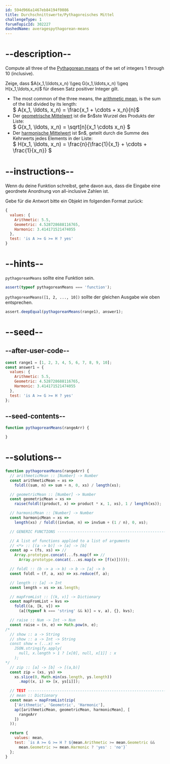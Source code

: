 ```yaml
---
id: 594d966a1467eb84194f0086
title: Durchschnittswerte/Pythagoreisches Mittel
challengeType: 1
forumTopicId: 302227
dashedName: averagespythagorean-means
---
```


# --description--

Compute all three of the <a href="https://en.wikipedia.org/wiki/Pythagorean_means" target="_blank" rel="noopener noreferrer nofollow">Pythagorean means</a> of the set of integers $1$ through $10$ (inclusive).

Zeige, dass $A(x_1,\\ldots,x_n) \\geq G(x_1,\ldots,x_n) \\geq H(x_1,\ldots,x_n)$ für diesen Satz positiver Integer gilt.

<ul>
  <li>The most common of the three means, the <a class='rosetta__link--rosetta' href='https://rosettacode.org/wiki/Averages/Arithmetic mean' title='Averages/Arithmetic mean' target='_blank'>arithmetic mean</a>, is the sum of the list divided by its length:<br>
  <big>$ A(x_1, \ldots, x_n) = \frac{x_1 + \cdots + x_n}{n}$</big></li>
  <li>Der <a class='rosetta__link--wiki' href='https://en.wikipedia.org/wiki/Geometric mean' title='wp: Geometric mean' target='_blank'>geometrische Mittelwert</a> ist die $n$ste Wurzel des Produkts der Liste:<br>
  <big>$ G(x_1, \ldots, x_n) = \sqrt[n]{x_1 \cdots x_n} $</big></li>
  <li>Der <a class='rosetta__link--wiki' href='https://en.wikipedia.org/wiki/Harmonic mean' title='wp: Harmonic mean' target='_blank'>harmonische Mittelwert</a> ist $n$, geteilt durch die Summe des Kehrwerts jedes Elements in der Liste:<br>
  <big>$ H(x_1, \ldots, x_n) = \frac{n}{\frac{1}{x_1} + \cdots + \frac{1}{x_n}} $</big></li>
</ul>

# --instructions--

Wenn du deine Funktion schreibst, gehe davon aus, dass die Eingabe eine geordnete Anordnung von all-inclusive Zahlen ist.

Gebe für die Antwort bitte ein Objekt im folgenden Format zurück:

```js
{
  values: {
    Arithmetic: 5.5,
    Geometric: 4.528728688116765,
    Harmonic: 3.414171521474055
  },
  test: 'is A >= G >= H ? yes'
}
```

# --hints--

`pythagoreanMeans` sollte eine Funktion sein.

```js
assert(typeof pythagoreanMeans === 'function');
```

`pythagoreanMeans([1, 2, ..., 10])` sollte der gleichen Ausgabe wie oben entsprechen.

```js
assert.deepEqual(pythagoreanMeans(range1), answer1);
```

# --seed--

## --after-user-code--

```js
const range1 = [1, 2, 3, 4, 5, 6, 7, 8, 9, 10];
const answer1 = {
  values: {
    Arithmetic: 5.5,
    Geometric: 4.528728688116765,
    Harmonic: 3.414171521474055
  },
  test: 'is A >= G >= H ? yes'
};
```

## --seed-contents--

```js
function pythagoreanMeans(rangeArr) {

}
```

# --solutions--

```js
function pythagoreanMeans(rangeArr) {
  // arithmeticMean :: [Number] -> Number
  const arithmeticMean = xs =>
    foldl((sum, n) => sum + n, 0, xs) / length(xs);

  // geometricMean :: [Number] -> Number
  const geometricMean = xs =>
    raise(foldl((product, x) => product * x, 1, xs), 1 / length(xs));

  // harmonicMean :: [Number] -> Number
  const harmonicMean = xs =>
    length(xs) / foldl((invSum, n) => invSum + (1 / n), 0, xs);

  // GENERIC FUNCTIONS ------------------------------------------------------

  // A list of functions applied to a list of arguments
  // <*> :: [(a -> b)] -> [a] -> [b]
  const ap = (fs, xs) => //
    Array.prototype.concat(...fs.map(f => //
      Array.prototype.concat(...xs.map(x => [f(x)]))));

  // foldl :: (b -> a -> b) -> b -> [a] -> b
  const foldl = (f, a, xs) => xs.reduce(f, a);

  // length :: [a] -> Int
  const length = xs => xs.length;

  // mapFromList :: [(k, v)] -> Dictionary
  const mapFromList = kvs =>
    foldl((a, [k, v]) =>
      (a[(typeof k === 'string' && k)] = v, a), {}, kvs);

  // raise :: Num -> Int -> Num
  const raise = (n, e) => Math.pow(n, e);
/*
  // show :: a -> String
  // show :: a -> Int -> String
  const show = (...x) =>
    JSON.stringify.apply(
      null, x.length > 1 ? [x[0], null, x[1]] : x
    );
*/
  // zip :: [a] -> [b] -> [(a,b)]
  const zip = (xs, ys) =>
    xs.slice(0, Math.min(xs.length, ys.length))
      .map((x, i) => [x, ys[i]]);

  // TEST -------------------------------------------------------------------
  // mean :: Dictionary
  const mean = mapFromList(zip(
    ['Arithmetic', 'Geometric', 'Harmonic'],
    ap([arithmeticMean, geometricMean, harmonicMean], [
      rangeArr
    ])
  ));

  return {
    values: mean,
    test: `is A >= G >= H ? ${mean.Arithmetic >= mean.Geometric &&
      mean.Geometric >= mean.Harmonic ? 'yes' : 'no'}`
  };
}
```
